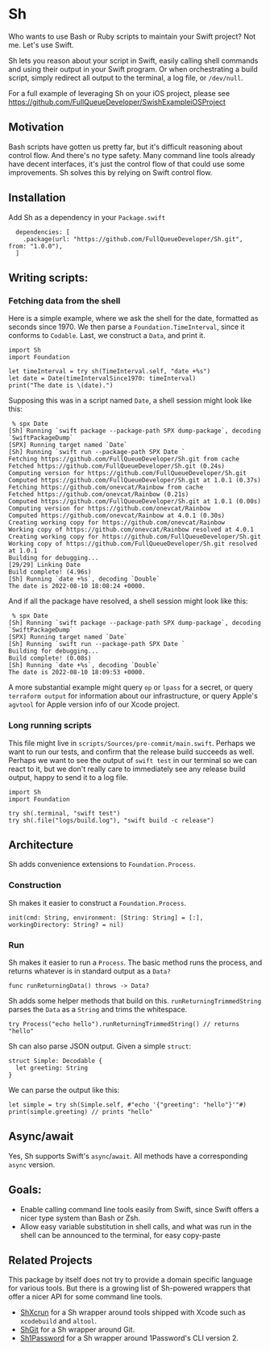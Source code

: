 # Sh

Who wants to use Bash or Ruby scripts to maintain your Swift project? Not me. Let's use Swift.

Sh lets you reason about your script in Swift, easily calling shell commands and using their output in your Swift program. Or when orchestrating a build script, simply redirect all output to the terminal, a log file, or `/dev/null`.

For a full example of leveraging Sh on your iOS project, please see https://github.com/FullQueueDeveloper/SwishExampleiOSProject

## Motivation

Bash scripts have gotten us pretty far, but it's difficult reasoning about control flow. And there's no type safety. Many command line tools already have decent interfaces, it's just the control flow of that could use some improvements. Sh solves this by relying on Swift control flow.

## Installation

Add Sh as a dependency in your `Package.swift`

```
  dependencies: [
    .package(url: "https://github.com/FullQueueDeveloper/Sh.git", from: "1.0.0"),
  ]
```

## Writing scripts:

### Fetching data from the shell

Here is a simple example, where we ask the shell for the date, formatted as seconds since 1970. We then parse a `Foundation.TimeInterval`, since it conforms to `Codable`. Last, we construct a `Data`, and print it.

    import Sh
    import Foundation

    let timeInterval = try sh(TimeInterval.self, "date +%s")
    let date = Date(timeIntervalSince1970: timeInterval)
    print("The date is \(date).")
    
Supposing this was in a script named `Date`, a shell session might look like this:

     % spx Date
    [Sh] Running `swift package --package-path SPX dump-package`, decoding `SwiftPackageDump`
    [SPX] Running target named `Date`
    [Sh] Running `swift run --package-path SPX Date `
    Fetching https://github.com/FullQueueDeveloper/Sh.git from cache
    Fetched https://github.com/FullQueueDeveloper/Sh.git (0.24s)
    Computing version for https://github.com/FullQueueDeveloper/Sh.git
    Computed https://github.com/FullQueueDeveloper/Sh.git at 1.0.1 (0.37s)
    Fetching https://github.com/onevcat/Rainbow from cache
    Fetched https://github.com/onevcat/Rainbow (0.21s)
    Computed https://github.com/FullQueueDeveloper/Sh.git at 1.0.1 (0.00s)
    Computing version for https://github.com/onevcat/Rainbow
    Computed https://github.com/onevcat/Rainbow at 4.0.1 (0.30s)
    Creating working copy for https://github.com/onevcat/Rainbow
    Working copy of https://github.com/onevcat/Rainbow resolved at 4.0.1
    Creating working copy for https://github.com/FullQueueDeveloper/Sh.git
    Working copy of https://github.com/FullQueueDeveloper/Sh.git resolved at 1.0.1
    Building for debugging...
    [29/29] Linking Date
    Build complete! (4.96s)
    [Sh] Running `date +%s`, decoding `Double`
    The date is 2022-08-10 18:08:24 +0000.
    
And if all the package have resolved, a shell session might look like this:

     % spx Date
    [Sh] Running `swift package --package-path SPX dump-package`, decoding `SwiftPackageDump`
    [SPX] Running target named `Date`
    [Sh] Running `swift run --package-path SPX Date `
    Building for debugging...
    Build complete! (0.08s)
    [Sh] Running `date +%s`, decoding `Double`
    The date is 2022-08-10 18:09:53 +0000.

A more substantial example might query `op` or `lpass` for a secret, or query `terraform output` for information about our infrastructure, or query Apple's `agvtool` for Apple version info of our Xcode project.

### Long running scripts

This file might live in `scripts/Sources/pre-commit/main.swift`. Perhaps we want to run our tests, and confirm that the release build succeeds as well. Perhaps we want to see the output of `swift test` in our terminal so we can react to it, but we don't really care to immediately see any release build output, happy to send it to a log file.

    import Sh
    import Foundation

    try sh(.terminal, "swift test")
    try sh(.file("logs/build.log"), "swift build -c release")
    

## Architecture

Sh adds convenience extensions to `Foundation.Process`.

### Construction

Sh makes it easier to construct a `Foundation.Process`.

    init(cmd: String, environment: [String: String] = [:], workingDirectory: String? = nil)

### Run

Sh makes it easier to run a `Process`. The basic method runs the process, and returns whatever is in standard output as a `Data?`

    func runReturningData() throws -> Data?

Sh adds some helper methods that build on this. `runReturningTrimmedString` parses the `Data` as a `String` and trims the whitespace.

    try Process("echo hello").runReturningTrimmedString() // returns "hello"

Sh can also parse JSON output. Given a simple `struct`:

    struct Simple: Decodable {
      let greeting: String
    }

We can parse the output like this:

    let simple = try sh(Simple.self, #"echo '{"greeting": "hello"}'"#)
    print(simple.greeting) // prints "hello"

## Async/await

Yes, Sh supports Swift's `async`/`await`. All methods have a corresponding `async` version.

## Goals:

- Enable calling command line tools easily from Swift, since Swift offers a nicer type system than Bash or Zsh.
- Allow easy variable substitution in shell calls, and what was run in the shell can be announced to the terminal, for easy copy-paste

## Related Projects

This package by itself does not try to provide a domain specific language for various tools. But there is a growing list of Sh-powered wrappers that offer a nicer API for some command line tools.

- [ShXcrun](https://github.com/FullQueueDeveloper/ShXcrun) for a Sh wrapper around tools shipped with Xcode such as `xcodebuild` and `altool`.
- [ShGit](https://github.com/FullQueueDeveloper/ShGit) for a Sh wrapper around Git.
- [Sh1Password](https://github.com/FullQueueDeveloper/Sh1Password) for a Sh wrapper around 1Password's CLI version 2.
